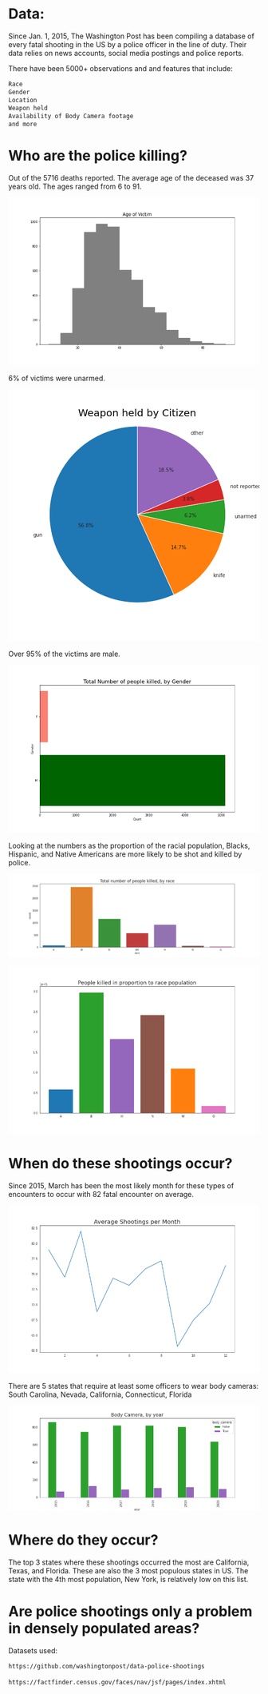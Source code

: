 # Data:

Since Jan. 1, 2015, The Washington Post has been compiling a database of every fatal shooting in the US by a police officer in the line of duty.  Their data relies on news accounts, social media postings and police reports.  

There have been 5000+ observations and and features that include:
    
    Race
    Gender
    Location
    Weapon held
    Availability of Body Camera footage 
    and more


# Who are the police killing?

Out of the 5716 deaths reported.  The average age of the deceased was 37 years old.  The ages ranged from 6 to 91.

![image](https://github.com/sdotjr/Analyzing-Fatal-Police-Shootings/blob/main/images/agehistogram.png)


6% of victims were unarmed.

![image](https://github.com/sdotjr/Analyzing-Fatal-Police-Shootings/blob/main/images/weaponheld.png)

Over 95% of the victims are male.

![image](https://github.com/sdotjr/Analyzing-Fatal-Police-Shootings/blob/main/images/genderstats.png)


Looking at the numbers as the proportion of the racial population, Blacks, Hispanic, and Native Americans are more likely to be shot and killed by police.

![image](https://github.com/sdotjr/Analyzing-Fatal-Police-Shootings/blob/main/images/shootingsbyrace.png)

![image](https://github.com/sdotjr/Analyzing-Fatal-Police-Shootings/blob/main/images/raceproportion.png)


# When do these shootings occur?

Since 2015, March has been the most likely month for these types of encounters to occur with 82 fatal encounter on average.

![image](https://github.com/sdotjr/Analyzing-Fatal-Police-Shootings/blob/main/images/averageshootingspermonth.png)

There are 5 states that require at least some officers to wear body cameras:  
South Carolina, Nevada, California, Connecticut, Florida

![image](https://github.com/sdotjr/Analyzing-Fatal-Police-Shootings/blob/main/images/bodycamera.png)

# Where do they occur?

The top 3 states where these shootings occurred the most are California, Texas, and Florida.  These are also the 3 most populous states in US.  The state with the 4th most population, New York, is relatively low on this list.

# Are police shootings only a problem in densely populated areas?


Datasets used:  

    https://github.com/washingtonpost/data-police-shootings
                
    https://factfinder.census.gov/faces/nav/jsf/pages/index.xhtml 

